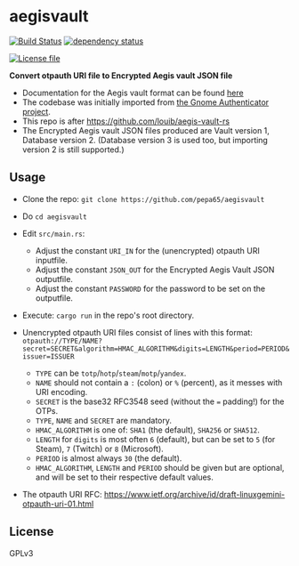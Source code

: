 # aegisvault
[![Build Status](https://github.com/pepa65/aegisvault/actions/workflows/ci.yml/badge.svg?branch=main)](https://github.com/pepa65/aegisvault/actions/workflows/ci.yml)
[![dependency status](https://deps.rs/repo/github/pepa65/aegisvault/status.svg)](https://deps.rs/repo/github/pepa65/aegisvault)
<!--[![Crates.io](https://img.shields.io/crates/v/aegisvault.svg)](https://crates.io/crates/aegisvault)-->
[![License file](https://img.shields.io/github/license/pepa65/aegisvault)](https://github.com/pepa65/aegisvault/blob/main/LICENSE)

**Convert otpauth URI file to Encrypted Aegis vault JSON file**

* Documentation for the Aegis vault format can be found [here](https://github.com/beemdevelopment/Aegis/blob/master/docs/vault.md)
* The codebase was initially imported from [the Gnome Authenticator project](https://gitlab.gnome.org/World/Authenticator/-/blob/03381747ecfd73cff50cda574e7bdbebab183ba8/src/backup/aegis.rs).
* This repo is after https://github.com/louib/aegis-vault-rs
* The Encrypted Aegis vault JSON files produced are Vault version 1, Database version 2.
  (Database version 3 is used too, but importing version 2 is still supported.)

## Usage
* Clone the repo: `git clone https://github.com/pepa65/aegisvault`
* Do `cd aegisvault`
* Edit `src/main.rs`:
  - Adjust the constant `URI_IN` for the (unencrypted) otpauth URI inputfile.
  - Adjust the constant `JSON_OUT` for the Encrypted Aegis Vault JSON outputfile.
  - Adjust the constant `PASSWORD` for the password to be set on the outputfile.
* Execute: `cargo run` in the repo's root directory.

* Unencrypted otpauth URI files consist of lines with this format:
  `otpauth://TYPE/NAME?secret=SECRET&algorithm=HMAC_ALGORITHM&digits=LENGTH&period=PERIOD&issuer=ISSUER`
  - `TYPE` can be `totp`/`hotp`/`steam`/`motp`/`yandex`.
  - `NAME` should not contain a `:` (colon) or `%` (percent), as it messes with URI encoding.
  - `SECRET` is the base32 RFC3548 seed (without the `=` padding!) for the OTPs.
  - `TYPE`, `NAME` and `SECRET` are mandatory.
  - `HMAC_ALGORITHM` is one of: `SHA1` (the default), `SHA256` or `SHA512`.
  - `LENGTH` for `digits` is most often `6` (default), but can be set to `5` (for Steam), `7` (Twitch) or `8` (Microsoft).
  - `PERIOD` is almost always `30` (the default).
  - `HMAC_ALGORITHM`, `LENGTH` and `PERIOD` should be given but are optional,
    and will be set to their respective default values.
* The otpauth URI RFC: https://www.ietf.org/archive/id/draft-linuxgemini-otpauth-uri-01.html

## License
GPLv3
